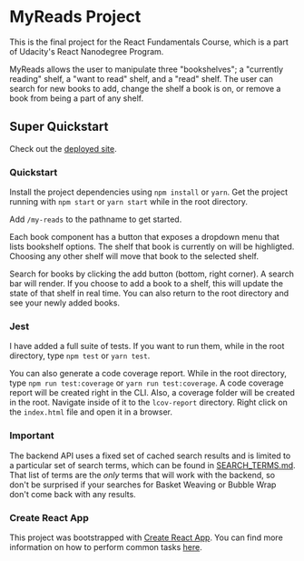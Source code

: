 # MyReads Project

This is the final project for the React Fundamentals Course, which is a part of Udacity's React Nanodegree Program.

MyReads allows the user to manipulate three "bookshelves"; a "currently reading" shelf, a "want to read" shelf, and a "read" shelf. The user can search for new books to add, change the shelf a book is on, or remove a book from being a part of any shelf.

## Super Quickstart

Check out the <a href="https://clooker.github.io/my-reads/">deployed site</a>.

### Quickstart

Install the project dependencies using `npm install` or `yarn`.
Get the project running with `npm start` or `yarn start` while in the root directory.

Add `/my-reads` to the pathname to get started.

Each book component has a button that exposes a dropdown menu that lists bookshelf options. The shelf that book is currently on will be highligted. Choosing any other shelf will move that book to the selected shelf.

Search for books by clicking the add button (bottom, right corner). A search bar will render. If you choose to add a book to a shelf, this will update the state of that shelf in real time. You can also return to the root directory and see your newly added books.

### Jest

I have added a full suite of tests. If you want to run them, while in the root directory, type `npm test` or `yarn test`.

You can also generate a code coverage report. While in the root directory, type `npm run test:coverage` or `yarn run test:coverage`. A code coverage report will be created right in the CLI. Also, a coverage folder will be created in the root. Navigate inside of it to the `lcov-report` directory. Right click on the `index.html` file and open it in a browser.

### Important

The backend API uses a fixed set of cached search results and is limited to a particular set of search terms, which can be found in [SEARCH_TERMS.md](SEARCH_TERMS.md). That list of terms are the _only_ terms that will work with the backend, so don't be surprised if your searches for Basket Weaving or Bubble Wrap don't come back with any results.

### Create React App

This project was bootstrapped with [Create React App](https://github.com/facebookincubator/create-react-app). You can find more information on how to perform common tasks [here](https://github.com/facebookincubator/create-react-app/blob/master/packages/react-scripts/template/README.md).
